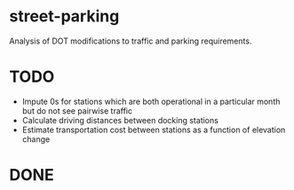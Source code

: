 # street-parking
Analysis of DOT modifications to traffic and parking requirements.

# TODO
- Impute 0s for stations which are both operational in a particular month but do not see pairwise traffic
- Calculate driving distances between docking stations
- Estimate transportation cost between stations as a function of elevation change

# DONE
